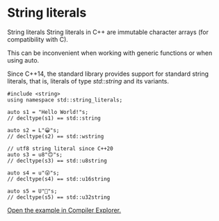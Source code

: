 # String literals 

String literals String literals in C++ are immutable character arrays (for compatibility with C).

This can be inconvenient when working with generic functions or when using auto.

Since C++14, the standard library provides support for standard string literals, that is, literals of type *std::string* and its variants.

```
#include <string>
using namespace std::string_literals;

auto s1 = "Hello World!"s;
// decltype(s1) == std::string

auto s2 = L"😀"s;
// decltype(s2) == std::wstring

// utf8 string literal since C++20
auto s3 = u8"🙃"s; 
// decltype(s3) == std::u8string

auto s4 = u"😜"s;
// decltype(s4) == std::u16string

auto s5 = U"🤔"s;
// decltype(s5) == std::u32string
```

[Open the example in Compiler Explorer.](https://compiler-explorer.com/z/ocn3szTKq)